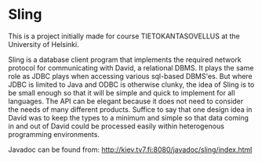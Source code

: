 # Sling

This is a project initially made for course TIETOKANTASOVELLUS at the University of Helsinki.

Sling is a database client program that implements the required network protocol for communicating with David, a relational DBMS. It plays the same role as JDBC plays when accessing various sql-based DBMS'es. But where JDBC is limited to Java and ODBC is otherwise clunky, the idea of Sling is to be small enough so that it will be simple and quick to implement for all languages. The API can be elegant because it does not need to consider the needs of many different products. Suffice to say that one design idea in David was to keep the types to a minimum and simple so that data coming in and out of David could be processed easily within heterogenous programming environments.

Javadoc can be found from: http://kiev.tv7.fi:8080/javadoc/sling/index.html
